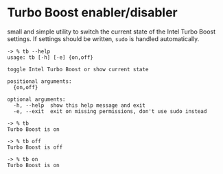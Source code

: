 # Turbo Boost enabler/disabler

small and simple utility to switch the current state of the Intel Turbo Boost settings. If settings should be written, `sudo` is handled automatically.

```
-> % tb --help
usage: tb [-h] [-e] {on,off}

toggle Intel Turbo Boost or show current state

positional arguments:
  {on,off}

optional arguments:
  -h, --help  show this help message and exit
  -e, --exit  exit on missing permissions, don't use sudo instead

-> % tb
Turbo Boost is on

-> % tb off
Turbo Boost is off

-> % tb on
Turbo Boost is on
```
